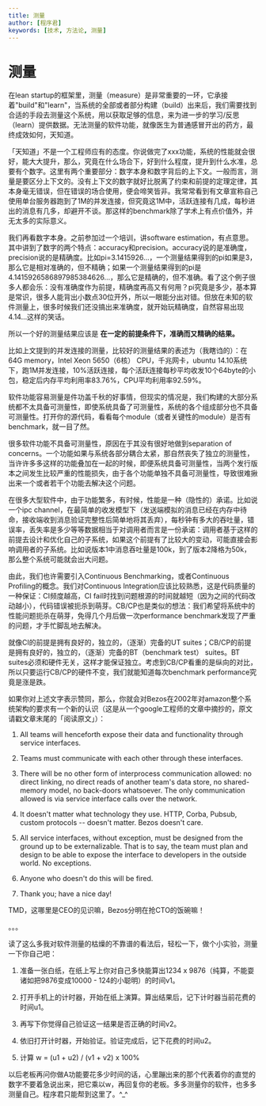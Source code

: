 ```yaml
---
title: 测量
author: [程序君]
keywords: [技术, 方法论, 测量]
---
```


# 测量

在lean startup的框架里，测量（measure）是非常重要的一环，它承接着"build"和"learn"，当系统的全部或者部分构建（build）出来后，我们需要找到合适的手段去测量这个系统，用以获取足够的信息，来为进一步的学习/反思（learn）提供数据。无法测量的软件功能，就像医生为普通感冒开出的药方，最终成效如何，天知道。

「天知道」不是一个工程师应有的态度。你说做完了xxx功能，系统的性能就会很好，能大大提升，那么，究竟在什么场合下，好到什么程度，提升到什么水准，总要有个数字。这里有两个重要部分：数字本身和数字背后的上下文。一般而言，测量是要区分上下文的。没有上下文的数字就好比脱离了约束和前提的定理定律，其本身毫无错误，但在错误的场合使用，便会啼笑皆非。我常常看到有文章宣称自己使用单台服务器跑到了1M的并发连接，但究竟这1M中，活跃连接有几成，每秒进出的消息有几多，却避开不谈。那这样的benchmark除了学术上有点价值外，并无太多的实际意义。

我们再看数字本身。之前参加过一个培训，讲software estimation，有点意思。其中讲到了数字的两个特点：accuracy和precision。accuracy说的是准确度，precision说的是精确度。比如pi=3.1415926...，一个测量结果得到的pi如果是3，那么它是相对准确的，但不精确；如果一个测量结果得到的pi是4.1415926586897985384626...，那么它是精确的，但不准确。看了这个例子很多人都会乐：没有准确度作为前提，精确度再高又有何用？pi究竟是多少，基本算是常识，很多人能背出小数点30位开外，所以一眼能分出对错。但放在未知的软件测量上，很多时候我们还没搞出来准确度，就开始玩精确度，自然容易出现4.14...这样的笑话。

所以一个好的测量结果应该是 __在一定的前提条件下，准确而又精确的结果。__

比如上文提到的并发连接的测量，比较好的测量结果的表述为（我瞎诌的）：在64G memory，Intel Xeon 5650（6核） CPU，千兆网卡，ubuntu 14.10系统下，跑1M并发连接，10%活跃连接，每个活跃连接每秒平均收发10个64byte的小包，稳定后内存平均利用率83.76%，CPU平均利用率92.59%。

软件功能容易测量是件功盖千秋的好事情，但现实的情况是，我们构建的大部分系统都不太具备可测量性，即使系统具备了可测量性，系统的各个组成部分也不具备可测量性。打开你的源代码，看看每个module（或者关键性的module）是否有benchmark，就一目了然。

很多软件功能不具备可测量性，原因在于其没有很好地做到separation of concerns。一个功能如果与系统各部分耦合太紧，那自然丧失了独立的测量性，当许许多多这样的功能叠加在一起的时候，即便系统具备可测量性，当两个发行版本之间发生比较严重的性能损失，由于各个功能单独不具备可测量性，导致很难揪出来一个或者若干个功能去解决这个问题。

在很多大型软件中，由于功能繁多，有时候，性能是一种（隐性的）承诺。比如说一个ipc channel，在最简单的收发模型下（发送端模拟的消息已经在内存中待命，接收端收到消息验证完整性后简单地将其丢弃），每秒钟有多大的吞吐量，错误率，丢失率是多少等等数据相当于对调用者而言是一份承诺：调用者基于这样的前提去设计和优化自己的子系统，如果这个前提有了比较大的变动，可能直接会影响调用者的子系统。比如说版本1中消息吞吐量是100k，到了版本2降格为50k，那么整个系统可能就会出大问题。

由此，我们也许需要引入Continuous Benchmarking，或者Continuous Profiling的概念。我们对Continuous Integration应该比较熟悉，这是代码质量的一种保证：CI频度越高，CI fail时找到问题根源的时间就越短（因为之间的代码改动越小），代码错误被扼杀到萌芽。CB/CP也是类似的想法：我们希望将系统中的性能问题扼杀在萌芽，免得几个月后做一次performance benchmark发现了严重的问题，才手忙脚乱地去解决。

就像CI的前提是拥有良好的，独立的，（逐渐）完备的UT suites；CB/CP的前提是拥有良好的，独立的，（逐渐）完备的BT（benchmark test） suites。BT suites必须和硬件无关，这样才能保证独立。考虑到CB/CP看重的是纵向的对比，所以只要运行CB/CP的硬件不变，我们就能知道每次benchmark performance究竟是涨是跌。

如果你对上述文字表示赞同，那么，你就会对Bezos在2002年对amazon整个系统架构的要求有一个新的认识（这是从一个google工程师的文章中摘抄的，原文请戳文章末尾的「阅读原文」）：

1) All teams will henceforth expose their data and functionality through service interfaces.

2) Teams must communicate with each other through these interfaces.

3) There will be no other form of interprocess communication allowed: no direct linking, no direct reads of another team's data store, no shared-memory model, no back-doors whatsoever. The only communication allowed is via service interface calls over the network.

4) It doesn't matter what technology they use. HTTP, Corba, Pubsub, custom protocols -- doesn't matter. Bezos doesn't care.

5) All service interfaces, without exception, must be designed from the ground up to be externalizable. That is to say, the team must plan and design to be able to expose the interface to developers in the outside world. No exceptions.

6) Anyone who doesn't do this will be fired.

7) Thank you; have a nice day!

TMD，这哪里是CEO的见识嘛，Bezos分明在抢CTO的饭碗嘛！

。。。

读了这么多我对软件测量的枯燥的不靠谱的看法后，轻松一下，做个小实验，测量一下你自己吧：

1) 准备一张白纸，在纸上写上你对自己多快能算出1234 x 9876（纯算，不能耍诸如把9876变成10000 - 124的小聪明）的时间v1。

2) 打开手机上的计时器，开始在纸上演算。算出结果后，记下计时器当前花费的时间u1。

3) 再写下你觉得自己验证这一结果是否正确的时间v2。

4) 依旧打开计时器，开始验证。验证完成后，记下花费的时间u2。

5) 计算 w = (u1 + u2) / (v1 + v2) x 100%

以后老板再问你做A功能要花多少时间的话，心里蹦出来的那个代表着你的直觉的数字不要着急说出来，把它乘以w，再回复你的老板。多多测量你的软件，也多多测量自己。程序君只能帮到这里了。^_^
